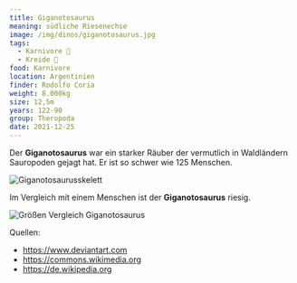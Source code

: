 ```yaml
---
title: Giganotosaurus
meaning: südliche Riesenechse
image: /img/dinos/giganotosaurus.jpg
tags:
  - Karnivore 🥩
  - Kreide 🦴
food: Karnivore
location: Argentinien
finder: Rodolfo Coria
weight: 8.000kg
size: 12,5m
years: 122-90
group: Theropoda
date: 2021-12-25
---
```

Der **Giganotosaurus** war ein starker Räuber der vermutlich in Waldländern Sauropoden gejagt hat. Er ist so schwer wie 125 Menschen.

![Giganotosaurusskelett](/img/dinos/giganotosaurus-skelett.jpg)

Im Vergleich mit einem Menschen ist der **Giganotosaurus** riesig.

![Größen Vergleich Giganotosaurus ](/img/dinos/giganotosaurusvergleich.png)



Quellen:

* <https://www.deviantart.com>
* <https://commons.wikimedia.org>
* <https://de.wikipedia.org>